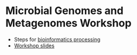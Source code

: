 # Microbial Genomes and Metagenomes Workshop

* Steps for [bioinformatics processing](bioinformatics-steps.md)
* [Workshop slides](https://docs.google.com/presentation/d/1UWdeYKB-NDB8VHOm3zWYnmKBbQf1_kjs3L1XGZWekFk/edit?usp=sharing)


